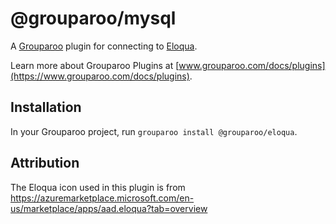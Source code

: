 # @grouparoo/mysql

A [Grouparoo](https://www.grouparoo.com) plugin for connecting to [Eloqua](https://login.eloqua.com/).

Learn more about Grouparoo Plugins at [www.grouparoo.com/docs/plugins](https://www.grouparoo.com/docs/plugins).

## Installation

In your Grouparoo project, run `grouparoo install @grouparoo/eloqua`.

## Attribution

The Eloqua icon used in this plugin is from https://azuremarketplace.microsoft.com/en-us/marketplace/apps/aad.eloqua?tab=overview
